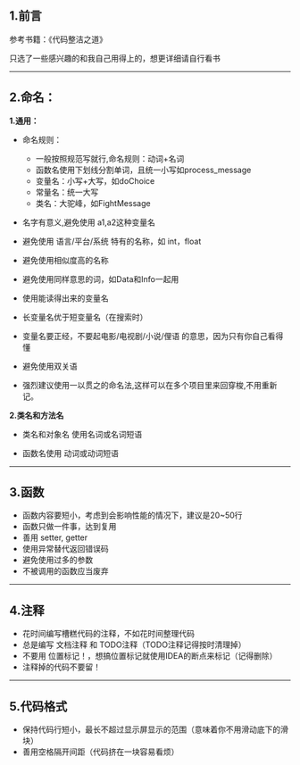 ## 1.前言

参考书籍：《代码整洁之道》

只选了一些感兴趣的和我自己用得上的，想更详细请自行看书

---

## 2.命名：

**1.通用：**

- 命名规则：
  - 一般按照规范写就行,命名规则：动词+名词
  - 函数名使用下划线分割单词，且统一小写如process_message
  - 变量名：小写+大写，如doChoice
  - 常量名：统一大写
  - 类名：大驼峰，如FightMessage

- 名字有意义,避免使用 a1,a2这种变量名
- 避免使用 语言/平台/系统 特有的名称，如 int，float
- 避免使用相似度高的名称
- 避免使用同样意思的词，如Data和Info一起用
- 使用能读得出来的变量名
- 长变量名优于短变量名（在搜索时）
- 变量名要正经，不要起电影/电视剧/小说/俚语 的意思，因为只有你自己看得懂
- 避免使用双关语
- 强烈建议使用一以贯之的命名法,这样可以在多个项目里来回穿梭,不用重新记。

**2.类名和方法名**

- 类名和对象名 使用名词或名词短语

- 函数名使用 动词或动词短语

---

## 3.函数

- 函数内容要短小，考虑到会影响性能的情况下，建议是20~50行
- 函数只做一件事，达到复用
- 善用 setter, getter
- 使用异常替代返回错误码
- 避免使用过多的参数
- 不被调用的函数应当废弃

---

## 4.注释

- 花时间编写槽糕代码的注释，不如花时间整理代码
- 总是编写 文档注释 和 TODO注释（TODO注释记得按时清理掉）
- 不要用 位置标记！，想搞位置标记就使用IDEA的断点来标记（记得删除）
- 注释掉的代码不要留！

---

## 5.代码格式

- 保持代码行短小，最长不超过显示屏显示的范围（意味着你不用滑动底下的滑块）
- 善用空格隔开间距（代码挤在一块容易看烦）



